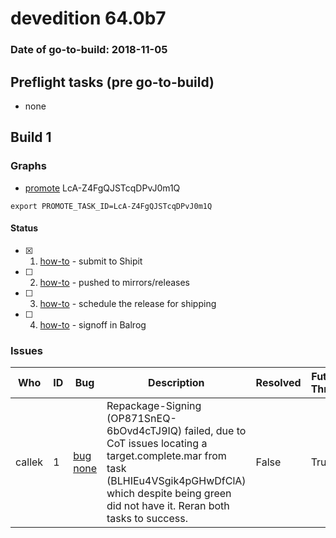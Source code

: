 # devedition 64.0b7

### Date of go-to-build: 2018-11-05

## Preflight tasks (pre go-to-build)
- none

## Build 1  

### Graphs
* [promote](https://tools.taskcluster.net/push-inspector/#/LcA-Z4FgQJSTcqDPvJ0m1Q) LcA-Z4FgQJSTcqDPvJ0m1Q
```
export PROMOTE_TASK_ID=LcA-Z4FgQJSTcqDPvJ0m1Q
```


#### Status
- [x] 1.  [how-to](https://wiki.mozilla.org/Release:Release_Automation_on_Mercurial:Starting_a_Release#Submit_to_Ship_It)  - submit to Shipit
- [ ] 2.  [how-to](https://github.com/mozilla-releng/releasewarrior-2.0/blob/master/docs/release-promotion/desktop/howto.md#push-artifacts-to-releases-directory)  - pushed to mirrors/releases
- [ ] 3.  [how-to](https://github.com/mozilla-releng/releasewarrior-2.0/blob/master/docs/release-promotion/desktop/howto.md#ship-the-release)  - schedule the release for shipping
- [ ] 4.  [how-to](https://github.com/mozilla-releng/releasewarrior-2.0/blob/master/docs/release-promotion/desktop/howto.md#obtain-sign-offs-for-changes)  - signoff in Balrog

### Issues
| Who                 | ID               | Bug                                                                 | Description                | Resolved                | Future Threat                |
| ------------------- | ---------------- | ------------------------------------------------------------------- | -------------------------- | ----------------------- | ---------------------------- |
| callek  | 1 | [bug none](https://bugzil.la/none)        | Repackage-Signing (OP871SnEQ-6bOvd4cTJ9IQ) failed, due to CoT issues locating a target.complete.mar from task (BLHIEu4VSgik4pGHwDfClA) which despite being green did not have it. Reran both tasks to success. | False | True |

